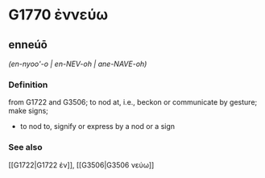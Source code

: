 # G1770 ἐννεύω

## enneúō

_(en-nyoo'-o | en-NEV-oh | ane-NAVE-oh)_

### Definition

from G1722 and G3506; to nod at, i.e., beckon or communicate by gesture; make signs; 

- to nod to, signify or express by a nod or a sign

### See also

[[G1722|G1722 ἐν]], [[G3506|G3506 νεύω]]

